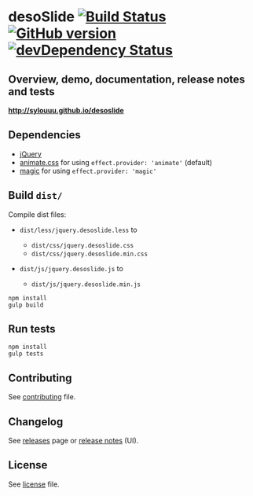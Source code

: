 # desoSlide [![Build Status](https://travis-ci.org/sylouuu/desoslide.svg)](https://travis-ci.org/sylouuu/desoslide) [![GitHub version](https://d25lcipzij17d.cloudfront.net/badge.svg?id=gh&type=5&v=2.0.0-rc1)](http://badge.fury.io/gh/sylouuu%2Fdesoslide) [![devDependency Status](https://david-dm.org/sylouuu/desoslide/dev-status.svg?theme=shields.io)](https://david-dm.org/sylouuu/desoslide#info=devDependencies)

## Overview, demo, documentation, release notes and tests

**http://sylouuu.github.io/desoslide**

## Dependencies

* [jQuery](http://jquery.com/download/)
* [animate.css](https://github.com/daneden/animate.css) for using `effect.provider: 'animate'` (default)
* [magic](https://github.com/miniMAC/magic) for using `effect.provider: 'magic'`

## Build `dist/`

Compile dist files:

* `dist/less/jquery.desoslide.less` to
    * `dist/css/jquery.desoslide.css`
    * `dist/css/jquery.desoslide.min.css`

* `dist/js/jquery.desoslide.js` to
    * `dist/js/jquery.desoslide.min.js`

```
npm install
gulp build
```

## Run tests

```
npm install
gulp tests
```

## Contributing

See <a href="CONTRIBUTING.md">contributing</a> file.

## Changelog

See <a href="https://github.com/sylouuu/desoslide/releases">releases</a> page or <a href="http://sylouuu.github.io/desoslide/doc/release-notes.html">release notes</a> (UI).

## License

See <a href="LICENSE.md">license</a> file.
